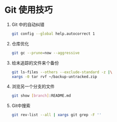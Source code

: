 # Git 使用技巧

1. Git 中的自动纠错

   ```bash
   git config --global help.autocorrect 1
   ```

2. 仓库优化

   ```bash
   git gc --prune=now --aggressive
   ```

3. 给未追踪的文件来个备份
   
   ```bash
   git ls-files --others --exclude-standard -z |\
   xargs -0 tar rvf ~/backup-untracked.zip
   ```
   
4. 浏览另一个分支的文件
	```bash
	git show [branch]:README.md
	```
	
5. Git中搜索

   ```bash
   git rev-list --all | xargs git grep -F ''
   ```

   

